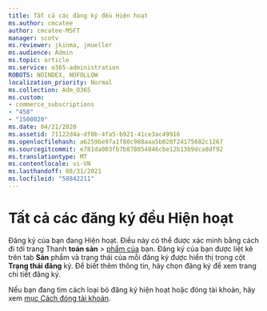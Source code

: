 ```yaml
---
title: Tất cả các đăng ký đều Hiện hoạt
ms.author: cmcatee
author: cmcatee-MSFT
manager: scotv
ms.reviewer: jkinma, jmueller
ms.audience: Admin
ms.topic: article
ms.service: o365-administration
ROBOTS: NOINDEX, NOFOLLOW
localization_priority: Normal
ms.collection: Adm_O365
ms.custom:
- commerce_subscriptions
- "458"
- "1500020"
ms.date: 04/21/2020
ms.assetid: 71122d4a-df0b-4fa5-b921-41ce3ac49916
ms.openlocfilehash: a6259be97a1f80c988aaa5b020f24175682c1267
ms.sourcegitcommit: e781da003fb7b878854846cbe12b13b9dca8df92
ms.translationtype: MT
ms.contentlocale: vi-VN
ms.lasthandoff: 08/31/2021
ms.locfileid: "58842211"
---
```

# <a name="all-subscriptions-are-active"></a>Tất cả các đăng ký đều Hiện hoạt

Đăng ký của bạn đang Hiện hoạt. Điều này có thể được xác minh bằng cách đi tới trang Thanh **toán sản** \> [phẩm của](https://go.microsoft.com/fwlink/p/?linkid=842054) bạn. Đăng ký của bạn được liệt kê trên tab **Sản** phẩm và trạng thái của mỗi đăng ký được hiển thị trong cột **Trạng thái đăng** ký. Để biết thêm thông tin, hãy chọn đăng ký để xem trang chi tiết đăng ký.
  
Nếu bạn đang tìm cách loại bỏ đăng ký hiện hoạt hoặc đóng tài khoản, hãy xem [mục Cách đóng tài khoản](https://docs.microsoft.com/microsoft-365/commerce/close-your-account?view=o365-worldwide).
